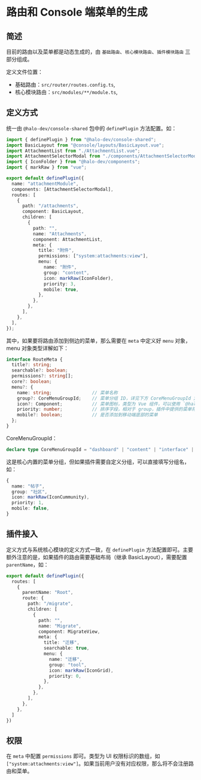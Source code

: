 # 路由和 Console 端菜单的生成

## 简述

目前的路由以及菜单都是动态生成的，由 `基础路由`、`核心模块路由`、`插件模块路由` 三部分组成。

定义文件位置：

- 基础路由：`src/router/routes.config.ts`,
- 核心模块路由：`src/modules/**/module.ts`,

## 定义方式

统一由 `@halo-dev/console-shared` 包中的 `definePlugin` 方法配置。如：

```ts
import { definePlugin } from "@halo-dev/console-shared";
import BasicLayout from "@console/layouts/BasicLayout.vue";
import AttachmentList from "./AttachmentList.vue";
import AttachmentSelectorModal from "./components/AttachmentSelectorModal.vue";
import { IconFolder } from "@halo-dev/components";
import { markRaw } from "vue";

export default definePlugin({
  name: "attachmentModule",
  components: [AttachmentSelectorModal],
  routes: [
    {
      path: "/attachments",
      component: BasicLayout,
      children: [
        {
          path: "",
          name: "Attachments",
          component: AttachmentList,
          meta: {
            title: "附件",
            permissions: ["system:attachments:view"],
            menu: {
              name: "附件",
              group: "content",
              icon: markRaw(IconFolder),
              priority: 3,
              mobile: true,
            },
          },
        },
      ],
    },
  ],
});
```

其中，如果要将路由添加到侧边的菜单，那么需要在 `meta` 中定义好 `menu` 对象，menu 对象类型详解如下：

```ts
interface RouteMeta {
  title?: string;
  searchable?: boolean;
  permissions?: string[];
  core?: boolean;
  menu?: {
    name: string;               // 菜单名称
    group?: CoreMenuGroupId;    // 菜单分组 ID，详见下方 CoreMenuGroupId 定义
    icon?: Component;           // 菜单图标，类型为 Vue 组件，可以使用 `@halo-dev/components` 包中的图标组件，或者自行接入 https://github.com/antfu/unplugin-icons
    priority: number;           // 排序字段，相对于 group，插件中提供的菜单将始终放在最后
    mobile?: boolean;           // 是否添加到移动端底部的菜单
  };
}
```

CoreMenuGroupId：

```ts
declare type CoreMenuGroupId = "dashboard" | "content" | "interface" | "system" | "tool";
```

这是核心内置的菜单分组，但如果插件需要自定义分组，可以直接填写分组名，如：

```ts
{
  name: "帖子",
  group: "社区",
  icon: markRaw(IconCummunity),
  priority: 1,
  mobile: false,
}
```

## 插件接入

定义方式与系统核心模块的定义方式一致，在 `definePlugin` 方法配置即可。主要额外注意的是，如果插件的路由需要基础布局（继承 BasicLayout），需要配置 `parentName`，如：

```ts
export default definePlugin({
  routes: [
    {
      parentName: "Root",
      route: {
        path: "/migrate",
        children: [
          {
            path: "",
            name: "Migrate",
            component: MigrateView,
            meta: {
              title: "迁移",
              searchable: true,
              menu: {
                name: "迁移",
                group: "tool",
                icon: markRaw(IconGrid),
                priority: 0,
              },
            },
          },
        ],
      },
    },
  ]
})
```

## 权限

在 `meta` 中配置 `permissions` 即可。类型为 UI 权限标识的数组，如 `["system:attachments:view"]`。如果当前用户没有对应权限，那么将不会注册路由和菜单。
